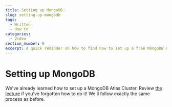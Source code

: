 ```yaml
---
title: Setting up MongoDB
slug: setting-up-mongodb
tags:
  - Written
  - How to
categories:
  - Video
section_number: 0
excerpt: A quick reminder on how to find how to set up a free MongoDB Atlas Cluster.
---
```


# Setting up MongoDB

We've already learned how to set up a MongoDB Atlas Cluster. Review [the lecture](../../../section07/lectures/13_accessing_mongodb_with_compass_and_atlas/) if you've forgotten how to do it! We'll follow exactly the same process as before.